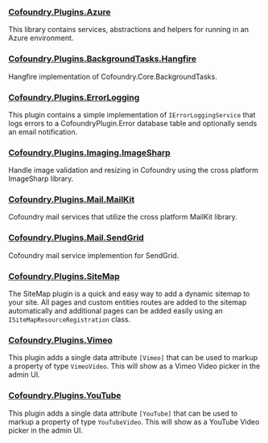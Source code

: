 ﻿### [Cofoundry.Plugins.Azure](https://github.com/cofoundry-cms/Cofoundry.Plugins.Azure)

This library contains services, abstractions and helpers for running in an Azure environment.

### [Cofoundry.Plugins.BackgroundTasks.Hangfire](https://github.com/cofoundry-cms/Cofoundry.Plugins.BackgroundTasks.Hangfire)

Hangfire implementation of Cofoundry.Core.BackgroundTasks. 

### [Cofoundry.Plugins.ErrorLogging](https://github.com/cofoundry-cms/Cofoundry.Plugins.ErrorLogging)

This plugin contains a simple implementation of `IErrorLoggingService` that logs errors to a CofoundryPlugin.Error database table and optionally sends an email notification.

###  [Cofoundry.Plugins.Imaging.ImageSharp](https://github.com/cofoundry-cms/Cofoundry.Plugins.Imaging.ImageSharp)

Handle image validation and resizing in Cofoundry using the cross platform ImageSharp library.

### [Cofoundry.Plugins.Mail.MailKit](https://github.com/cofoundry-cms/Cofoundry.Plugins.Mail.MailKit)

Cofoundry mail services that utilize the cross platform MailKit library. 

### [Cofoundry.Plugins.Mail.SendGrid](https://github.com/cofoundry-cms/Cofoundry.Plugins.Mail.SendGrid)

Cofoundry mail service implemention for SendGrid.

### [Cofoundry.Plugins.SiteMap](https://github.com/cofoundry-cms/Cofoundry.Plugins.SiteMap)

The SiteMap plugin is a quick and easy way to add a dynamic sitemap to your site. All pages and custom entities routes are added to the sitemap automatically and additional pages can be added easily using an `ISiteMapResourceRegistration` class.

### [Cofoundry.Plugins.Vimeo](https://github.com/cofoundry-cms/Cofoundry.Plugins.Vimeo)

This plugin adds a single data attribute `[Vimeo]` that can be used to markup a property of type `VimeoVideo`. This will show as a Vimeo Video picker in the admin UI.

### [Cofoundry.Plugins.YouTube](https://github.com/cofoundry-cms/Cofoundry.Plugins.YouTube)

This plugin adds a single data attribute `[YouTube]` that can be used to markup a property of type `YouTubeVideo`. This will show as a YouTube Video picker in the admin UI.


